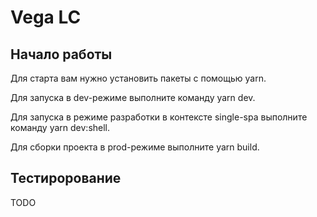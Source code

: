 # Vega LC

## Начало работы

Для старта вам нужно установить пакеты с помощью yarn.

Для запуска в dev-режиме выполните команду yarn dev.

Для запуска в режиме разработки в контексте single-spa выполните команду yarn dev:shell.

Для сборки проекта в prod-режиме выполните yarn build.

## Тестирорование

TODO
